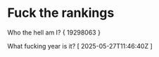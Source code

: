 # Fuck the rankings

Who the hell am I?
{ 19298063 }

What fucking year is it?
[ 2025-05-27T11:46:40Z ]
